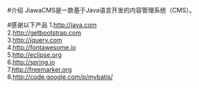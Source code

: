 #介绍
JiawaCMS是一款基于Java语言开发的内容管理系统（CMS）。

#感谢以下产品
1.http://java.com <br />
2.http://getbootstrap.com <br />
3.http://jquery.com <br />
4.http://fontawesome.io <br />
5.http://eclipse.org <br />
6.http://spring.io <br />
7.http://freemarker.org <br />
8.http://code.google.com/p/mybatis/ <br />